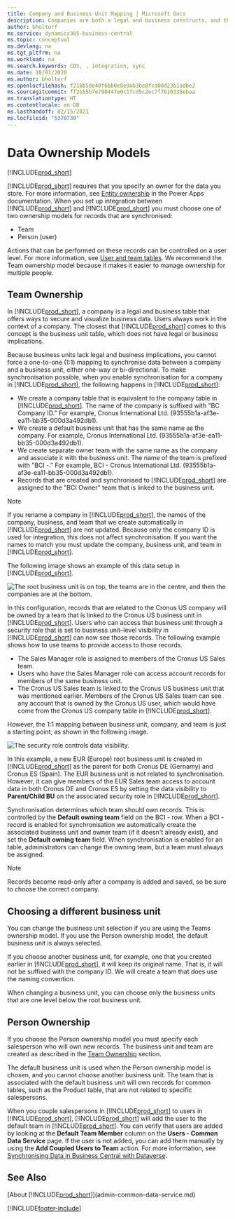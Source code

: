 ```yaml
---
title: Company and Business Unit Mapping | Microsoft Docs
description: Companies are both a legal and business constructs, and they are used to secure and visualize business data.
author: bholtorf
ms.service: dynamics365-business-central
ms.topic: conceptual
ms.devlang: na
ms.tgt_pltfrm: na
ms.workload: na
ms.search.keywords: CDS, , integration, sync
ms.date: 10/01/2020
ms.author: bholtorf
ms.openlocfilehash: f218b50e40f6bb0e8e9ab3be8fcd00d23b1adbe2
ms.sourcegitcommit: ff2b55b7e790447e0c1fcd5c2ec7f7610338ebaa
ms.translationtype: HT
ms.contentlocale: en-GB
ms.lasthandoff: 02/15/2021
ms.locfileid: "5378730"
---
```

# <a name="data-ownership-models"></a>Data Ownership Models
[!INCLUDE[prod_short](includes/cc_data_platform_banner.md)]

[!INCLUDE[prod_short](includes/cds_long_md.md)] requires that you specify an owner for the data you store. For more information, see [Entity ownership](https://docs.microsoft.com/powerapps/maker/common-data-service/types-of-tables#table-ownership) in the Power Apps documentation. When you set up integration between [!INCLUDE[prod_short](includes/cds_long_md.md)] and [!INCLUDE[prod_short](includes/prod_short.md)] you must choose one of two ownership models for records that are synchronised:

* Team 
* Person (user)

Actions that can be performed on these records can be controlled on a user level. For more information, see [User and team tables](https://docs.microsoft.com/powerapps/developer/common-data-service/user-team-tables). We recommend the Team ownership model because it makes it easier to manage ownership for multiple people.

## <a name="team-ownership"></a>Team Ownership
In [!INCLUDE[prod_short](includes/prod_short.md)], a company is a legal and business table that offers ways to secure and visualize business data. Users always work in the context of a company. The closest that [!INCLUDE[prod_short](includes/cds_long_md.md)] comes to this concept is the business unit table, which does not have legal or business implications.

Because business units lack legal and business implications, you cannot force a one-to-one (1:1) mapping to synchronise data between a company and a business unit, either one-way or bi-directional. To make synchronisation possible, when you enable synchronisation for a company in [!INCLUDE[prod_short](includes/prod_short.md)], the following happens in [!INCLUDE[prod_short](includes/cds_long_md.md)]:

* We create a company table that is equivalent to the company table in [!INCLUDE[prod_short](includes/prod_short.md)]. The name of the company is suffixed with "BC Company ID." For example, Cronus International Ltd. (93555b1a-af3e-ea11-bb35-000d3a492db1).
* We create a default business unit that has the same name as the company. For example, Cronus International Ltd. (93555b1a-af3e-ea11-bb35-000d3a492db1).
* We create separate owner team with the same name as the company and associate it with the business unit. The name of the team is prefixed with "BCI -." For example, BCI - Cronus International Ltd. (93555b1a-af3e-ea11-bb35-000d3a492db1).
* Records that are created and synchronised to [!INCLUDE[prod_short](includes/cds_long_md.md)] are assigned to the "BCI Owner" team that is linked to the business unit.

> [!NOTE]
> If you rename a company in [!INCLUDE[prod_short](includes/prod_short.md)], the names of the company, business, and team that we create automatically in [!INCLUDE[prod_short](includes/cds_long_md.md)] are not updated. Because only the company ID is used for integration, this does not affect synchronisation. If you want the names to match you must update the company, business unit, and team in [!INCLUDE[prod_short](includes/cds_long_md.md)].

The following image shows an example of this data setup in [!INCLUDE[prod_short](includes/cds_long_md.md)].

![The root business unit is on top, the teams are in the centre, and then the companies are at the bottom.](media/cds_bu_team_company.png)

In this configuration, records that are related to the Cronus US company will be owned by a team that is linked to the Cronus US <ID> business unit in [!INCLUDE[prod_short](includes/cds_long_md.md)]. Users who can access that business unit through a security role that is set to business unit–level visibility in [!INCLUDE[prod_short](includes/cds_long_md.md)] can now see those records. The following example shows how to use teams to provide access to those records.

* The Sales Manager role is assigned to members of the Cronus US Sales team.
* Users who have the Sales Manager role can access account records for members of the same business unit.
* The Cronus US Sales team is linked to the Cronus US business unit that was mentioned earlier. Members of the Cronus US Sales team can see any account that is owned by the Cronus US <ID> user, which would have come from the Cronus US company table in [!INCLUDE[prod_short](includes/prod_short.md)].

However, the 1:1 mapping between business unit, company, and team is just a starting point, as shown in the following image.

![The security role controls data visibility.](media/cds_bu_team_company_2.png)

In this example, a new EUR (Europe) root business unit is created in [!INCLUDE[prod_short](includes/cds_long_md.md)] as the parent for both Cronus DE (Gernamy) and Cronus ES (Spain). The EUR business unit is not related to synchronisation. However, it can give members of the EUR Sales team access to account data in both Cronus DE and Cronus ES by setting the data visibility to **Parent/Child BU** on the associated security role in [!INCLUDE[prod_short](includes/cds_long_md.md)].

Synchronisation determines which team should own records. This is controlled by the **Default owning team** field on the BCI - <ID> row. When a BCI - <ID> record is enabled for synchronisation we automatically create the associated business unit and owner team (if it doesn't already exist), and set the **Default owning team** field. When synchronisation is enabled for an table, administrators can change the owning team, but a team must always be assigned.

> [!NOTE]
> Records become read-only after a company is added and saved, so be sure to choose the correct company.

## <a name="choosing-a-different-business-unit"></a>Choosing a different business unit
You can change the business unit selection if you are using the Teams ownership model. If you use the Person ownership model, the default business unit is always selected. 

If you choose another business unit, for example, one that you created earlier in [!INCLUDE[prod_short](includes/cds_long_md.md)], it will keep its original name. That is, it will not be suffixed with the company ID. We will create a team that does use the naming convention.

When changing a business unit, you can choose only the business units that are one level below the root business unit.

## <a name="person-ownership"></a>Person Ownership
If you choose the Person ownership model you must specify each salesperson who will own new records. The business unit and team are created as described in the [Team Ownership](admin-cds-company-concept.md#team-ownership) section.

The default business unit is used when the Person ownership model is chosen, and you cannot choose another business unit. The team that is associated with the default business unit will own records for common tables, such as the Product table, that are not related to specific salespersons.

When you couple salespersons in [!INCLUDE[prod_short](includes/prod_short.md)] to users in [!INCLUDE[prod_short](includes/cds_long_md.md)], [!INCLUDE[prod_short](includes/prod_short.md)] will add the user to the default team in [!INCLUDE[prod_short](includes/cds_long_md.md)]. You can verify that users are added by looking at the **Default Team Member** column on the **Users - Common Data Service** page. If the user is not added, you can add them manually by using the **Add Coupled Users to Team** action. For more information, see [Synchronising Data in Business Central with Dataverse](admin-synchronizing-business-central-and-sales.md).

## <a name="see-also"></a>See Also
[About [!INCLUDE[prod_short](includes/cds_long_md.md)]](admin-common-data-service.md)

[!INCLUDE[footer-include](includes/footer-banner.md)]